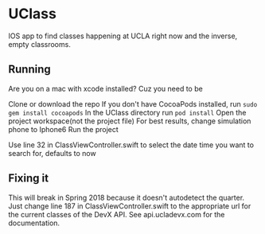 # UClass

IOS app to find classes happening at UCLA right now and the inverse, empty classrooms. 

## Running
Are you on a mac with xcode installed? Cuz you need to be

Clone or download the repo
If you don't have CocoaPods installed, run `sudo gem install cocoapods`
In the UClass directory run `pod install`
Open the project workspace(not the project file)
For best results, change simulation phone to Iphone6
Run the project

Use line 32 in ClassViewController.swift to select the date time you want to search for, defaults to now 

## Fixing it
This will break in Spring 2018 because it doesn't autodetect the quarter. Just change line
187 in ClassViewController.swift to the appropriate url for the current classes of the DevX API.
See api.ucladevx.com for the documentation.

